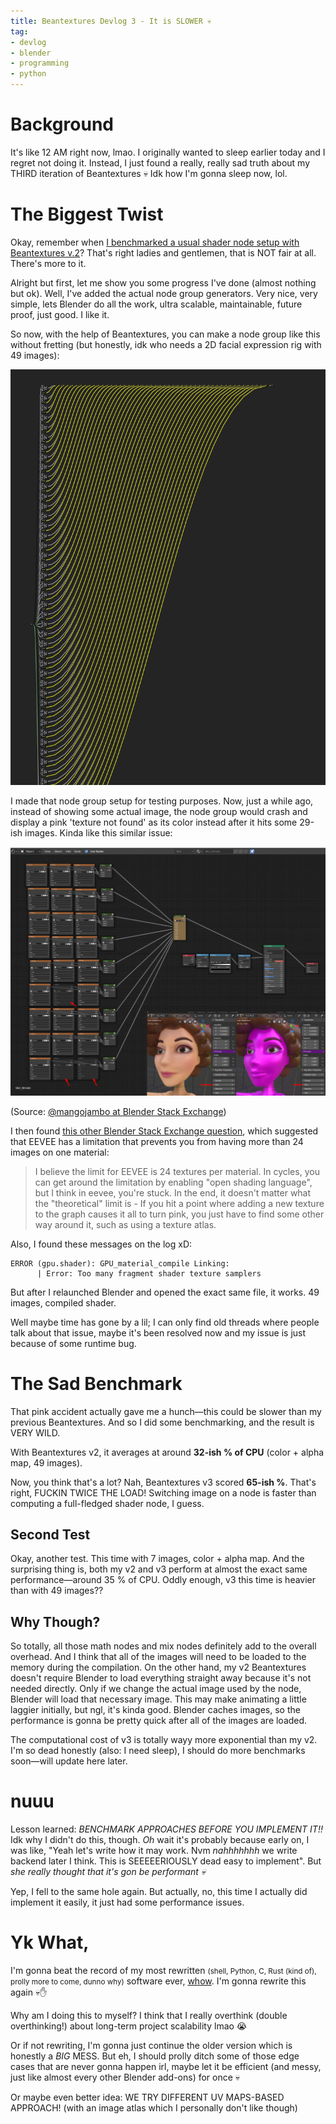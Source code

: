 ```yaml
---
title: Beantextures Devlog 3 - It is SLOWER 💀
tag:
- devlog
- blender
- programming
- python
---
```


# Background
It's like 12 AM right now, lmao. I originally wanted to sleep earlier today and I regret not doing it. Instead, I just found a really, really sad truth about my THIRD iteration of Beantextures 💀 Idk how I'm gonna sleep now, lol.


# The Biggest Twist

Okay, remember when [I benchmarked a usual shader node setup with Beantextures v.2](https://daringcuteseal.github.io/blog/beantextures-devlog-1/#so-whats-the-catch)? That's right ladies and gentlemen, that is NOT fair at all. There's more to it.

Alright but first, let me show you some progress I've done (almost nothing but ok). Well, I've added the actual node group generators. Very nice, very simple, lets Blender do all the work, ultra scalable, maintainable, future proof, just good. I like it.

So now, with the help of Beantextures, you can make a node group like this without fretting (but honestly, idk who needs a 2D facial expression rig with 49 images):

![Beantextures node group generator result](/blog/image/beantextures-3-node-tree.png)

I made that node group setup for testing purposes. Now, just a while ago, instead of showing some actual image, the node group would crash and display a pink 'texture not found' as its color instead after it hits some 29-ish images. Kinda like this similar issue:

![Shader error image](/blog/image/eevee-error.png)

(Source: [@mangojambo at Blender Stack Exchange](https://blender.stackexchange.com/questions/136315/blender-2-8-eevee-is-there-a-limit-for-image-nodes-quantity-in-a-material))

I then found [this other Blender Stack Exchange question](https://blender.stackexchange.com/questions/208648/pink-material-when-using-2-x-pbr-principled-bsdf-materials-into-a-mix-shader-w), which suggested that EEVEE has a limitation that prevents you from having more than 24 images on one material:

> I believe the limit for EEVEE is 24 textures per material. In cycles, you can get around the limitation by enabling "open shading language", but I think in eevee, you're stuck. In the end, it doesn't matter what the "theoretical" limit is - If you hit a point where adding a new texture to the graph causes it all to turn pink, you just have to find some other way around it, such as using a texture atlas.

Also, I found these messages on the log xD:

```
ERROR (gpu.shader): GPU_material_compile Linking: 
      | Error: Too many fragment shader texture samplers
```

But after I relaunched Blender and opened the exact same file, it works. 49 images, compiled shader.

Well maybe time has gone by a lil; I can only find old threads where people talk about that issue, maybe it's been resolved now and my issue is just because of some runtime bug.

# The Sad Benchmark

That pink accident actually gave me a hunch—this could be slower than my previous Beantextures. And so I did some benchmarking, and the result is VERY WILD.

With Beantextures v2, it averages at around **32-ish % of CPU** (color + alpha map, 49 images).

Now, you think that's a lot? Nah, Beantextures v3 scored **65-ish %**. That's right, FUCKIN TWICE THE LOAD! Switching image on a node is faster than computing a full-fledged shader node, I guess.

## Second Test
Okay, another test. This time with 7 images, color + alpha map. And the surprising thing is, both my v2 and v3 perform at almost the exact same performance—around 35 % of CPU. Oddly enough, v3 this time is heavier than with 49 images??


## Why Though?
So totally, all those math nodes and mix nodes definitely add to the overall overhead. And I think that all of the images will need to be loaded to the memory during the compilation. On the other hand, my v2 Beantextures doesn't require Blender to load everything straight away because it's not needed directly. Only if we change the actual image used by the node, Blender will load that necessary image. This may make animating a little laggier initially, but ngl, it's kinda good. Blender caches images, so the performance is gonna be pretty quick after all of the images are loaded.

The computational cost of v3 is totally wayy more exponential than my v2. I'm so dead honestly (also: I need sleep), I should do more benchmarks soon—will update here later.

# nuuu
Lesson learned: *BENCHMARK APPROACHES BEFORE YOU IMPLEMENT IT!!* Idk why I didn't do this, though. *Oh* wait it's probably because early on, I was like, "Yeah let's write how it may work. Nvm *nahhhhhhh* we write backend later I think. This is SEEEEERIOUSLY dead easy to implement". But *she really thought that it's gon be performant 💀*

Yep, I fell to the same hole again. But actually, no, this time I actually did implement it easily, it just had some performance issues.

# Yk What,
I'm gonna beat the record of my most rewritten <small>(shell, Python, C, Rust (kind of), prolly more to come, dunno why)</small> software ever, [whow](https://github.com/DaringCuteSeal/whow). I'm gonna rewrite this again 💀✋ 

Why am I doing this to myself? I think that I really overthink (double overthinking!) about long-term project scalability lmao 😭

Or if not rewriting, I'm gonna just continue the older version which is honestly a *BIG* MESS. But eh, I should prolly ditch some of those edge cases that are never gonna happen irl, maybe let it be efficient (and messy, just like almost every other Blender add-ons) for once 💀

Or maybe even better idea: WE TRY DIFFERENT UV MAPS-BASED APPROACH! (with an image atlas which I personally don't like though)
